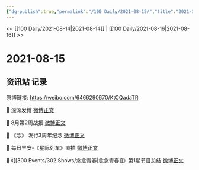 ```yaml
---
{"dg-publish":true,"permalink":"/100 Daily/2021-08-15/","title":"2021-08-15","created":"2023-04-10T13:30:32.908+08:00","updated":"2023-04-10T13:30:51.953+08:00"}
---
```



<< [[100 Daily/2021-08-14\|2021-08-14]] | [[100 Daily/2021-08-16\|2021-08-16]] >>

# 2021-08-15

## 资讯站 记录

原博链接: https://weibo.com/6466290670/KtCQadaTR

💫 深深发博 [微博正文](https://m.weibo.cn/6466290670/4670249700688792)

💫 8月第2周战报 [微博正文](https://m.weibo.cn/6466290670/4670568357959267)

💫 《念》 发行3周年纪念 [微博正文](https://m.weibo.cn/6466290670/4670468722005626)

💫 每日早安-《星际列车》直拍 [微博正文](https://m.weibo.cn/6466290670/4670370432420477)

💫 《[[300 Events/302 Shows/念念青春\|念念青春]]》第1期节目总结 [微博正文](https://m.weibo.cn/6466290670/4670536221196860)
